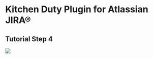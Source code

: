 # Kitchen Duty Plugin for Atlassian JIRA®

## Tutorial Step 4

[![](https://comsysto.github.io/kitchen-duty-plugin-for-atlassian-jira/images/kitchen-duty-teaser.png)](http://localhost:3000/kitchen-duty-plugin-for-atlassian-jira/tutorial/07-step-04-planning-page--kitchen-duty-planning-rest-resource/)
